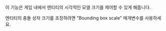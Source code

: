 이 기능은 게임 내에서 엔티티의 시각적인 모델 크기를 제어할 수 있게 해줍니다.

엔티티의 충돌 상자 크기를 조정하려면 "Bounding box scale" 매개변수를 사용하세요.